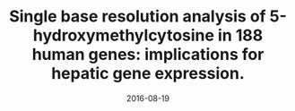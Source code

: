 ---
link: https://dx.doi.org/10.1093/nar/gkw316
journal: Nucleic acids research
title: Single base resolution analysis of 5-hydroxymethylcytosine in 188 human genes&#58; implications for hepatic gene expression.
date: 2016-08-19
authors: Ivanov, M, Kals, M, Lauschke, V, Barragan, I, Ewels, P, Käller, M, Axelsson, T, Lehtiö, J, Milani, L, Ingelman-Sundberg, M
---